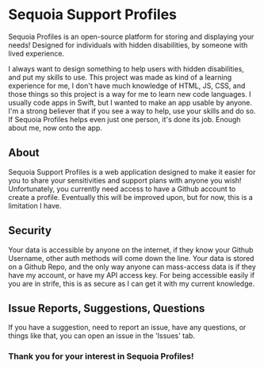 # Sequoia Support Profiles
Sequoia Profiles is an open-source platform for storing and displaying your needs!
Designed for individuals with hidden disabilities, by someone with lived experience.

I always want to design something to help users with hidden disabilities, and put my skills to use. This project was made as kind of a learning experience for me, I don't have much knowledge of HTML, JS, CSS, and those things so this project is a way for me to learn new code languages.
I usually code apps in Swift, but I wanted to make an app usable by anyone. I'm a strong believer that if you see a way to help, use your skills and do so. If Sequoia Profiles helps even just one person, it's done its job.
Enough about me, now onto the app.

## About
Sequoia Support Profiles is a web application designed to make it easier for you to share your sensitivities and support plans with anyone you wish!
Unfortunately, you currently need access to have a Github account to create a profile. Eventually this will be improved upon, but for now, this is a limitation I have.

## Security
Your data is accessible by anyone on the internet, if they know your Github Username, other auth methods will come down the line. Your data is stored on a Github Repo, and the only way anyone can mass-access data is if they have my account, or have my API access key. For being accessible easily if you are in strife, this is as secure as I can get it with my current knowledge.

## Issue Reports, Suggestions, Questions
If you have a suggestion, need to report an issue, have any questions, or things like that, you can open an issue in the 'Issues' tab.

### Thank you for your interest in Sequoia Profiles!
